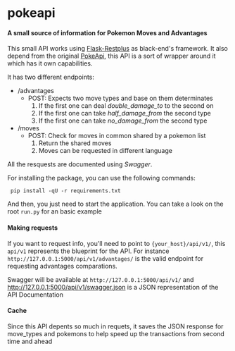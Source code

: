 # pokeapi
#### A small source of information for Pokemon Moves and Advantages

This small API works using [Flask-Restplus](https://github.com/noirbizarre/flask-restplus) as black-end's framework.
It also depend from the original [PokeApi](https://pokeapi.co), this API is a sort of wrapper around it which has it own capabilities. 

It has two different endpoints:
* /advantages 
  * POST: Expects two move types and base on them determinates 
    1. If the first one can deal *double_damage_to* to the second on
    1. If the first one can take *half_damage_from* the second type
    1. If the first one can take *no_damage_from* the second type
* /moves
  * POST: Check for moves in common shared by a pokemon list
    1. Return the shared moves
    1. Moves can be requested in different language
    
 All the resquests are documented using *Swagger*.
 
 For installing the package, you can use the following commands:
 
 ```
  pip install -qU -r requirements.txt
 ```
 
And then, you just need to start the application. You can take a look on the root ```run.py``` for an basic example

#### Making requests
If you want to request info, you'll need to point to ```{your_host}/api/v1/```, this ```api/v1``` represents the blueprint for the API. 
For instance ```http://127.0.0.1:5000/api/v1/advantages/``` is the valid endpoint for requesting advantages comparations.

Swagger will be available at ```http://127.0.0.1:5000/api/v1/``` and http://127.0.0.1:5000/api/v1/swagger.json is a JSON representation of the API Documentation

#### Cache
Since this API depents so much in requets, it saves the JSON response for move_types and pokemons to help speed up the transactions from second time and ahead
